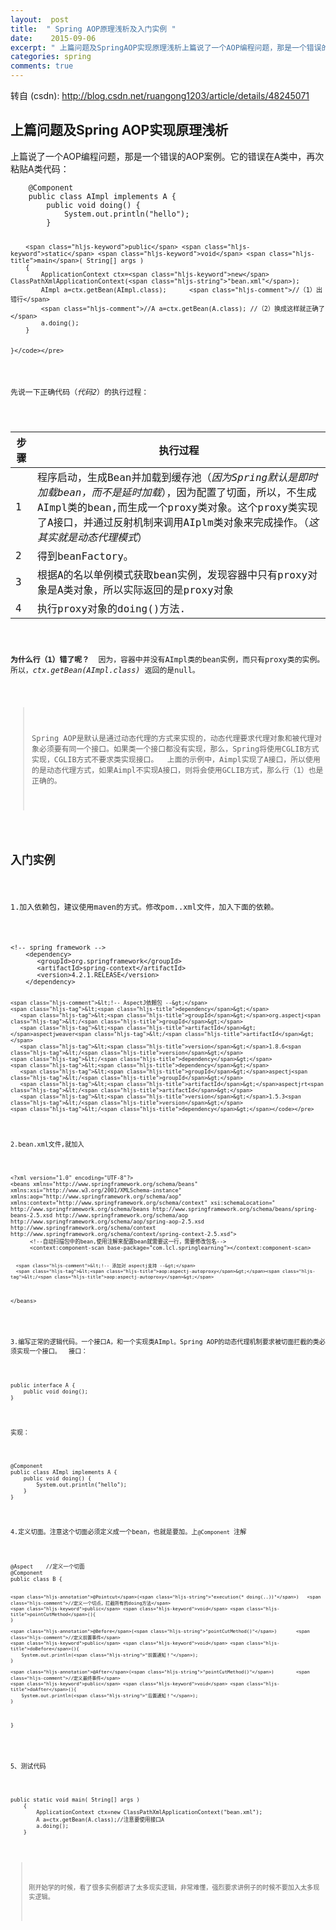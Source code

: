 ```yaml
---
layout:  post
title:  " Spring AOP原理浅析及入门实例 "
date:    2015-09-06
excerpt: " 上篇问题及SpringAOP实现原理浅析上篇说了一个AOP编程问题，那是一个错误的AOP案例。它的错误在A类中，再次粘贴A类代码：@ComponentpublicclassAImplimplementsA{publicvoiddoing(){System.out.println(hello);... "
categories: spring 
comments: true
---
```

转自 (csdn): http://blog.csdn.net/ruangong1203/article/details/48245071
<div class="markdown_views">
 <h2 id="上篇问题及spring-aop实现原理浅析">上篇问题及Spring AOP实现原理浅析</h2> 
 <p>上篇说了一个AOP编程问题，那是一个错误的AOP案例。它的错误在A类中，再次粘贴A类代码：</p> 
 <pre class="prettyprint"><code class="language-java hljs ">    <span class="hljs-annotation">@Component</span>
    <span class="hljs-keyword">public</span> <span class="hljs-class"><span class="hljs-keyword">class</span> <span class="hljs-title">AImpl</span> <span class="hljs-keyword">implements</span> <span class="hljs-title">A</span> {</span>
        <span class="hljs-keyword">public</span> <span class="hljs-keyword">void</span> <span class="hljs-title">doing</span>() {
            System.out.println(<span class="hljs-string">"hello"</span>);
        }

        <span class="hljs-keyword">public</span> <span class="hljs-keyword">static</span> <span class="hljs-keyword">void</span> <span class="hljs-title">main</span>( String[] args )
        {
            ApplicationContext ctx=<span class="hljs-keyword">new</span> ClassPathXmlApplicationContext(<span class="hljs-string">"bean.xml"</span>);
            AImpl a=ctx.getBean(AImpl.class);      <span class="hljs-comment">//（1）出错行</span>
            <span class="hljs-comment">//A a=ctx.getBean(A.class); //（2）换成这样就正确了</span>
            a.doing();
        }


    }</code></pre> 
 <p>先说一下正确代码（<em>代码2</em>）的执行过程：</p> 
 <table> 
  <thead> 
   <tr> 
    <th>步骤</th> 
    <th>执行过程</th> 
   </tr> 
  </thead> 
  <tbody>
   <tr> 
    <td>1</td> 
    <td>程序启动，生成Bean并加载到缓存池（<em>因为Spring默认是即时加载bean，而不是延时加载</em>），因为配置了切面，所以，不生成AImpl类的bean,而生成一个proxy类对象。这个proxy类实现了A接口，并通过反射机制来调用AIplm类对象来完成操作。（<em>这其实就是动态代理模式</em>）</td> 
   </tr> 
   <tr> 
    <td>2</td> 
    <td>得到beanFactory。</td> 
   </tr> 
   <tr> 
    <td>3</td> 
    <td>根据A的名以单例模式获取bean实例，发现容器中只有proxy对象是A类对象，所以实际返回的是proxy对象</td> 
   </tr> 
   <tr> 
    <td>4</td> 
    <td>执行proxy对象的doing()方法.</td> 
   </tr> 
  </tbody>
 </table> 
 <p><strong>为什么行（1）错了呢？</strong>  因为，容器中并没有AImpl类的bean实例，而只有proxy类的实例。所以，<em>ctx.getBean(AImpl.class)</em> 返回的是null。</p> 
 <blockquote> 
  <p>Spring AOP是默认是通过动态代理的方式来实现的，动态代理要求代理对象和被代理对象必须要有同一个接口。如果类一个接口都没有实现，那么，Spring将使用CGLIB方式实现，CGLIB方式不要求类实现接口。  上面的示例中，Aimpl实现了A接口，所以使用的是动态代理方式，如果Aimpl不实现A接口，则将会使用GCLIB方式，那么行（1）也是正确的。</p> 
 </blockquote> 
 <h2 id="入门实例">入门实例</h2> 
 <p>1.加入依赖包，建议使用maven的方式。修改pom..xml文件，加入下面的依赖。</p> 
 <pre class="prettyprint"><code class=" hljs xml"><span class="hljs-comment">&lt;!-- spring framework --&gt;</span>    
    <span class="hljs-tag">&lt;<span class="hljs-title">dependency</span>&gt;</span>
       <span class="hljs-tag">&lt;<span class="hljs-title">groupId</span>&gt;</span>org.springframework<span class="hljs-tag">&lt;/<span class="hljs-title">groupId</span>&gt;</span>
       <span class="hljs-tag">&lt;<span class="hljs-title">artifactId</span>&gt;</span>spring-context<span class="hljs-tag">&lt;/<span class="hljs-title">artifactId</span>&gt;</span>
       <span class="hljs-tag">&lt;<span class="hljs-title">version</span>&gt;</span>4.2.1.RELEASE<span class="hljs-tag">&lt;/<span class="hljs-title">version</span>&gt;</span>
    <span class="hljs-tag">&lt;/<span class="hljs-title">dependency</span>&gt;</span>

    <span class="hljs-comment">&lt;!-- AspectJ依賴包 --&gt;</span>
    <span class="hljs-tag">&lt;<span class="hljs-title">dependency</span>&gt;</span>
       <span class="hljs-tag">&lt;<span class="hljs-title">groupId</span>&gt;</span>org.aspectj<span class="hljs-tag">&lt;/<span class="hljs-title">groupId</span>&gt;</span>
       <span class="hljs-tag">&lt;<span class="hljs-title">artifactId</span>&gt;</span>aspectjweaver<span class="hljs-tag">&lt;/<span class="hljs-title">artifactId</span>&gt;</span>
       <span class="hljs-tag">&lt;<span class="hljs-title">version</span>&gt;</span>1.8.6<span class="hljs-tag">&lt;/<span class="hljs-title">version</span>&gt;</span>
    <span class="hljs-tag">&lt;/<span class="hljs-title">dependency</span>&gt;</span>
    <span class="hljs-tag">&lt;<span class="hljs-title">dependency</span>&gt;</span>
       <span class="hljs-tag">&lt;<span class="hljs-title">groupId</span>&gt;</span>aspectj<span class="hljs-tag">&lt;/<span class="hljs-title">groupId</span>&gt;</span>
       <span class="hljs-tag">&lt;<span class="hljs-title">artifactId</span>&gt;</span>aspectjrt<span class="hljs-tag">&lt;/<span class="hljs-title">artifactId</span>&gt;</span>
       <span class="hljs-tag">&lt;<span class="hljs-title">version</span>&gt;</span>1.5.3<span class="hljs-tag">&lt;/<span class="hljs-title">version</span>&gt;</span>
    <span class="hljs-tag">&lt;/<span class="hljs-title">dependency</span>&gt;</span></code></pre> 
 <p>2.bean.xml文件,就加入</p> 
 <pre class="prettyprint"><code class=" hljs xml"><span class="hljs-pi">&lt;?xml version="1.0" encoding="UTF-8"?&gt;</span>
<span class="hljs-tag">&lt;<span class="hljs-title">beans</span> <span class="hljs-attribute">xmlns</span>=<span class="hljs-value">"http://www.springframework.org/schema/beans"</span> <span class="hljs-attribute">xmlns:xsi</span>=<span class="hljs-value">"http://www.w3.org/2001/XMLSchema-instance"</span> <span class="hljs-attribute">xmlns:aop</span>=<span class="hljs-value">"http://www.springframework.org/schema/aop"</span> <span class="hljs-attribute">xmlns:context</span>=<span class="hljs-value">"http://www.springframework.org/schema/context"</span> <span class="hljs-attribute">xsi:schemaLocation</span>=<span class="hljs-value">" http://www.springframework.org/schema/beans http://www.springframework.org/schema/beans/spring-beans-2.5.xsd http://www.springframework.org/schema/aop http://www.springframework.org/schema/aop/spring-aop-2.5.xsd http://www.springframework.org/schema/context http://www.springframework.org/schema/context/spring-context-2.5.xsd"</span>&gt;</span>
      <span class="hljs-comment">&lt;!--自动扫描包中的bean,使用注解来配置bean就需要这一行，需要修改包名--&gt;</span>
      <span class="hljs-tag">&lt;<span class="hljs-title">context:component-scan</span> <span class="hljs-attribute">base-package</span>=<span class="hljs-value">"com.lcl.springlearning"</span>&gt;</span><span class="hljs-tag">&lt;/<span class="hljs-title">context:component-scan</span>&gt;</span>

      <span class="hljs-comment">&lt;!-- 添加对 aspectj支持 --&gt;</span>
      <span class="hljs-tag">&lt;<span class="hljs-title">aop:aspectj-autoproxy</span>&gt;</span><span class="hljs-tag">&lt;/<span class="hljs-title">aop:aspectj-autoproxy</span>&gt;</span>  
<span class="hljs-tag">&lt;/<span class="hljs-title">beans</span>&gt;</span></code></pre> 
 <p>3.编写正常的逻辑代码。一个接口A，和一个实现类AImpl。Spring AOP的动态代理机制要求被切面拦截的类必须实现一个接口。  接口：</p> 
 <pre class="prettyprint"><code class=" hljs cs"><span class="hljs-keyword">public</span> <span class="hljs-keyword">interface</span> A {
    <span class="hljs-keyword">public</span> <span class="hljs-keyword">void</span> <span class="hljs-title">doing</span>();
}</code></pre> 
 <p>实现：</p> 
 <pre class="prettyprint"><code class=" hljs java"><span class="hljs-annotation">@Component</span>
<span class="hljs-keyword">public</span> <span class="hljs-class"><span class="hljs-keyword">class</span> <span class="hljs-title">AImpl</span> <span class="hljs-keyword">implements</span> <span class="hljs-title">A</span> {</span>
    <span class="hljs-keyword">public</span> <span class="hljs-keyword">void</span> <span class="hljs-title">doing</span>() {
        System.out.println(<span class="hljs-string">"hello"</span>);
    }
}</code></pre> 
 <p>4.定义切面。注意这个切面必须定义成一个bean，也就是要加。上<code>@Component</code> 注解</p> 
 <pre class="prettyprint"><code class="language-java hljs "><span class="hljs-annotation">@Aspect</span>    <span class="hljs-comment">//定义一个切面</span>
<span class="hljs-annotation">@Component</span>
<span class="hljs-keyword">public</span> <span class="hljs-class"><span class="hljs-keyword">class</span> <span class="hljs-title">B</span> {</span>

    <span class="hljs-annotation">@Pointcut</span>(<span class="hljs-string">"execution(* doing(..))"</span>)   <span class="hljs-comment">//定义一个切点，拦截所有的doing方法</span>
    <span class="hljs-keyword">public</span> <span class="hljs-keyword">void</span> <span class="hljs-title">pointCutMethod</span>(){
    }

    <span class="hljs-annotation">@Before</span>(<span class="hljs-string">"pointCutMethod()"</span>)       <span class="hljs-comment">//定义前置事件</span>
    <span class="hljs-keyword">public</span> <span class="hljs-keyword">void</span> <span class="hljs-title">doBefore</span>(){
        System.out.println(<span class="hljs-string">"前置通知！"</span>);
    }

    <span class="hljs-annotation">@After</span>(<span class="hljs-string">"pointCutMethod()"</span>)        <span class="hljs-comment">//定义最终事件</span>
    <span class="hljs-keyword">public</span> <span class="hljs-keyword">void</span> <span class="hljs-title">doAfter</span>(){
        System.out.println(<span class="hljs-string">"后置通知！"</span>);
    }
}</code></pre> 
 <p>5、测试代码</p> 
 <pre class="prettyprint"><code class=" hljs cs"><span class="hljs-keyword">public</span> <span class="hljs-keyword">static</span> <span class="hljs-keyword">void</span> <span class="hljs-title">main</span>( String[] args )
    {
        ApplicationContext ctx=<span class="hljs-keyword">new</span> ClassPathXmlApplicationContext(<span class="hljs-string">"bean.xml"</span>);
        A a=ctx.getBean(A.class);<span class="hljs-comment">//注意要使用接口A</span>
        a.doing();
    }</code></pre> 
 <blockquote> 
  <p>刚开始学的时候，看了很多实例都讲了太多现实逻辑，非常难懂，强烈要求讲例子的时候不要加入太多现实逻辑。</p> 
 </blockquote>
</div>